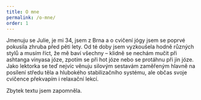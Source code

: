 ```yaml
---
title: O mne
permalink: /o-mne/
order: 1
---
```


Jmenuju se Julie, je mi 34, jsem z Brna a o cvičení jógy jsem se poprvé pokusila zhruba před pěti lety. Od
té doby jsem vyzkoušela hodně různých stylů a musím říct, že mě baví všechny – klidně se nechám mučit
při ashtanga vinyasa józe, zpotím se při hot józe nebo se protáhnu při jin józe. Jako lektorka se teď nejvíc
věnuju silovým sestavám zaměřeným hlavně na posílení středu těla a hlubokého stabilizačního systému,
ale občas svoje cvičence překvapím i relaxační lekcí.

Zbytek textu jsem zapomněla.
